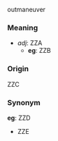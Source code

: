 outmaneuver
### Meaning
+ _adj_: ZZA
    + __eg__: ZZB

### Origin

ZZC

### Synonym

__eg__: ZZD

+ ZZE


